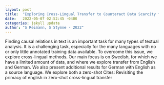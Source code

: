 ```yaml
---
layout: post
title:  "Exploring Cross-Lingual Transfer to Counteract Data Scarcity for Causality Detection"
date:   2022-05-07 02:52:45 -0400
categories: jekyll update
author: "S Reimann, S Stymne - 2022"
---
```

Finding causal relations in text is an important task for many types of textual analysis. It is a challenging task, especially for the many languages with no or only little annotated training data available. To overcome this issue, we explore cross-lingual methods. Our main focus is on Swedish, for which we have a limited amount of data, and where we explore transfer from English and German. We also present additional results for German with English as a source language. We explore both a zero-shot Cites: Revisiting the primacy of english in zero-shot cross-lingual transfer